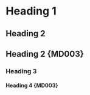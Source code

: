 Heading 1
=========

Heading 2
---------

## Heading 2 {MD003}

### Heading 3

#### Heading 4 {MD003} ####

<!-- markdownlint-configure-file {
  "heading-style": {
    "style": "setext_with_atx"
  }
} -->
